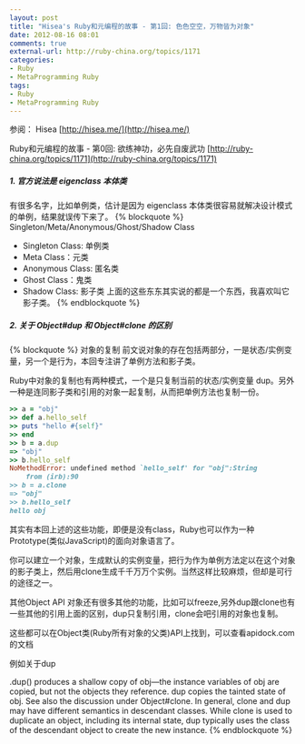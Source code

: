 ```yaml
---
layout: post
title: "Hisea's Ruby和元编程的故事 - 第1回: 色色空空，万物皆为对象"
date: 2012-08-16 08:01
comments: true
external-url: http://ruby-china.org/topics/1171
categories: 
- Ruby
- MetaProgramming Ruby
tags: 
- Ruby
- MetaProgramming Ruby
---
```


参阅：
Hisea [http://hisea.me/](http://hisea.me/) 

Ruby和元编程的故事 - 第0回: 欲练神功，必先自废武功 [http://ruby-china.org/topics/1171](http://ruby-china.org/topics/1171)


##### 1. 官方说法是 eigenclass 本体类
有很多名字，比如单例类，估计是因为 eigenclass 本体类很容易就解决设计模式的单例，结果就误传下来了。
{% blockquote %}
Singleton/Meta/Anonymous/Ghost/Shadow Class

   * Singleton Class: 单例类
   * Meta Class：元类
   * Anonymous Class: 匿名类
   * Ghost Class：鬼类
   * Shadow Class: 影子类
上面的这些东东其实说的都是一个东西，我喜欢叫它 影子类。
{% endblockquote %}

<!--more-->

##### 2. 关于 Object#dup 和 Object#clone 的区别
{% blockquote %}
对象的复制
前文说对象的存在包括两部分，一是状态/实例变量，另一个是行为，本回专注讲了单例方法和影子类。

Ruby中对象的复制也有两种模式，一个是只复制当前的状态/实例变量 dup。另外一种是连同影子类和引用的对象一起复制，从而把单例方法也复制一份。
``` ruby
>> a = "obj"
>> def a.hello_self
>> puts "hello #{self}"
>> end
>> b = a.dup
=> "obj"
>> b.hello_self
NoMethodError: undefined method `hello_self' for "obj":String
    from (irb):90
>> b = a.clone
=> "obj"
>> b.hello_self
hello obj
```

其实有本回上述的这些功能，即便是没有class，Ruby也可以作为一种Prototype(类似JavaScript)的面向对象语言了。

你可以建立一个对象，生成默认的实例变量，把行为作为单例方法定以在这个对象的影子类上，然后用clone生成千千万万个实例。当然这样比较麻烦，但却是可行的途径之一。

其他Object API
对象还有很多其他的功能，比如可以freeze,另外dup跟clone也有一些其他的引用上面的区别，dup只复制引用，clone会吧引用的对象也复制。

这些都可以在Object类(Ruby所有对象的父类)API上找到，可以查看apidock.com的文档

例如关于dup

.dup() produces a shallow copy of obj—the instance variables of obj are copied, but not the objects they reference. dup copies the tainted state of obj. See also the discussion under Object#clone. In general, clone and dup may have different semantics in descendant classes. While clone is used to duplicate an object, including its internal state, dup typically uses the class of the descendant object to create the new instance.
{% endblockquote %}
